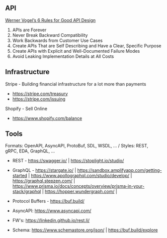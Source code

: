 ## API

[Werner Vogel’s 6 Rules for Good API Design](https://thenewstack.io/werner-vogels-6-rules-for-good-api-design/)
1. APIs are Forever
2. Never Break Backward Compatibility
3. Work Backwards from Customer Use Cases
4. Create APIs That are Self Describing and Have a Clear, Specific Purpose
5. Create APIs with Explicit and Well-Documented Failure Modes
6. Avoid Leaking Implementation Details at All Costs

## Infrastructure

Stripe - Building financial infrastructure for a lot more than payments
- https://stripe.com/treasury 
- https://stripe.com/issuing 

Shopify - Sell Online
- https://www.shopify.com/balance

## Tools

Formats: OpenAPI, AsyncAPI, ProtoBuf, SDL, WSDL, ... / Styles: REST, gRPC, EDA, GraphQL, ...

- REST -  https://swagger.io/ | https://stoplight.io/studio/

- GraphQL -  https://stargate.io/ | https://sandbox.amplifyapp.com/getting-started | https://www.apollographql.com/studio/develop/ | https://graphql.stepzen.com/ | https://www.prisma.io/docs/concepts/overview/prisma-in-your-stack/graphql | https://hopper.wundergraph.com/ |

- Protocol Buffers - https://buf.build/

- AsyncAPI: https://www.asyncapi.com/

- FW's: https://linkedin.github.io/rest.li/

- Schema: https://www.schemastore.org/json/ | https://buf.build/explore

